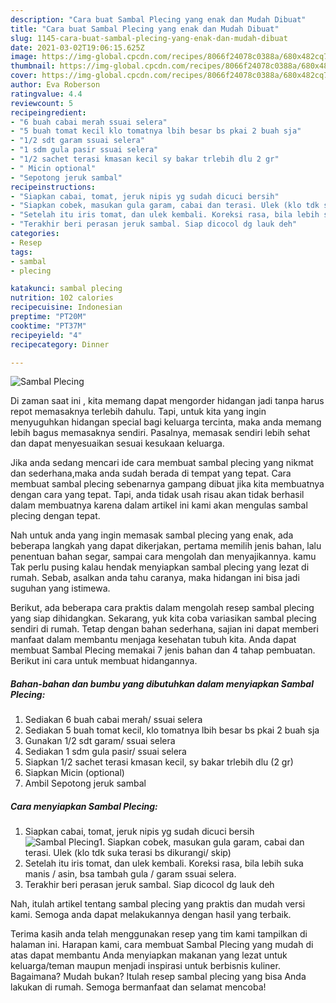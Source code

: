 ```yaml
---
description: "Cara buat Sambal Plecing yang enak dan Mudah Dibuat"
title: "Cara buat Sambal Plecing yang enak dan Mudah Dibuat"
slug: 1145-cara-buat-sambal-plecing-yang-enak-dan-mudah-dibuat
date: 2021-03-02T19:06:15.625Z
image: https://img-global.cpcdn.com/recipes/8066f24078c0388a/680x482cq70/sambal-plecing-foto-resep-utama.jpg
thumbnail: https://img-global.cpcdn.com/recipes/8066f24078c0388a/680x482cq70/sambal-plecing-foto-resep-utama.jpg
cover: https://img-global.cpcdn.com/recipes/8066f24078c0388a/680x482cq70/sambal-plecing-foto-resep-utama.jpg
author: Eva Roberson
ratingvalue: 4.4
reviewcount: 5
recipeingredient:
- "6 buah cabai merah ssuai selera"
- "5 buah tomat kecil klo tomatnya lbih besar bs pkai 2 buah sja"
- "1/2 sdt garam ssuai selera"
- "1 sdm gula pasir ssuai selera"
- "1/2 sachet terasi kmasan kecil sy bakar trlebih dlu 2 gr"
- " Micin optional"
- "Sepotong jeruk sambal"
recipeinstructions:
- "Siapkan cabai, tomat, jeruk nipis yg sudah dicuci bersih"
- "Siapkan cobek, masukan gula garam, cabai dan terasi. Ulek (klo tdk suka terasi bs dikurangi/ skip)"
- "Setelah itu iris tomat, dan ulek kembali. Koreksi rasa, bila lebih suka manis / asin, bsa tambah gula / garam ssuai selera."
- "Terakhir beri perasan jeruk sambal. Siap dicocol dg lauk deh"
categories:
- Resep
tags:
- sambal
- plecing

katakunci: sambal plecing 
nutrition: 102 calories
recipecuisine: Indonesian
preptime: "PT20M"
cooktime: "PT37M"
recipeyield: "4"
recipecategory: Dinner

---
```



![Sambal Plecing](https://img-global.cpcdn.com/recipes/8066f24078c0388a/680x482cq70/sambal-plecing-foto-resep-utama.jpg)

Di zaman  saat ini , kita memang dapat mengorder hidangan jadi tanpa harus repot memasaknya terlebih dahulu. Tapi, untuk kita yang ingin menyuguhkan hidangan special bagi keluarga tercinta, maka anda memang lebih bagus memasaknya sendiri. Pasalnya, memasak sendiri lebih sehat dan dapat menyesuaikan sesuai kesukaan keluarga.

Jika anda sedang mencari ide cara membuat sambal plecing yang nikmat dan sederhana,maka anda sudah berada di tempat yang tepat. Cara membuat sambal plecing  sebenarnya gampang dibuat jika kita membuatnya dengan cara yang tepat. Tapi, anda tidak usah risau akan tidak berhasil dalam membuatnya 
karena dalam artikel ini kami akan mengulas sambal plecing dengan tepat.  



Nah untuk anda yang ingin memasak sambal plecing yang enak, ada beberapa langkah yang dapat dikerjakan, pertama memilih jenis bahan, lalu penentuan bahan segar, sampai cara mengolah dan menyajikannya. kamu Tak perlu pusing kalau hendak menyiapkan sambal plecing yang lezat di rumah. Sebab, asalkan anda  tahu caranya, maka hidangan ini bisa jadi suguhan yang istimewa.

Berikut, ada beberapa cara praktis  dalam mengolah resep sambal plecing yang siap dihidangkan. Sekarang, yuk kita coba variasikan sambal plecing sendiri di rumah. Tetap dengan bahan sederhana, sajian ini dapat memberi manfaat dalam membantu menjaga kesehatan tubuh kita. Anda dapat membuat Sambal Plecing memakai 7 jenis bahan dan 4 tahap pembuatan. Berikut ini cara untuk membuat hidangannya.

<!--inarticleads1-->

##### Bahan-bahan dan bumbu yang dibutuhkan dalam menyiapkan Sambal Plecing:

1. Sediakan 6 buah cabai merah/ ssuai selera
1. Sediakan 5 buah tomat kecil, klo tomatnya lbih besar bs pkai 2 buah sja
1. Gunakan 1/2 sdt garam/ ssuai selera
1. Sediakan 1 sdm gula pasir/ ssuai selera
1. Siapkan 1/2 sachet terasi kmasan kecil, sy bakar trlebih dlu (2 gr)
1. Siapkan  Micin (optional)
1. Ambil Sepotong jeruk sambal




<!--inarticleads2-->

##### Cara menyiapkan Sambal Plecing:

1. Siapkan cabai, tomat, jeruk nipis yg sudah dicuci bersih
<img src="https://img-global.cpcdn.com/steps/97e09012bd7e55aa/160x128cq70/sambal-plecing-langkah-memasak-1-foto.jpg" alt="Sambal Plecing">1. Siapkan cobek, masukan gula garam, cabai dan terasi. Ulek (klo tdk suka terasi bs dikurangi/ skip)
1. Setelah itu iris tomat, dan ulek kembali. Koreksi rasa, bila lebih suka manis / asin, bsa tambah gula / garam ssuai selera.
1. Terakhir beri perasan jeruk sambal. Siap dicocol dg lauk deh




Nah, itulah artikel tentang  sambal plecing  yang praktis dan mudah versi kami. Semoga anda dapat melakukannya dengan hasil yang terbaik. 

Terima kasih anda telah menggunakan resep yang tim kami tampilkan di halaman ini. Harapan kami, cara membuat  Sambal Plecing yang mudah di atas dapat membantu Anda menyiapkan makanan yang lezat untuk keluarga/teman maupun menjadi inspirasi untuk berbisnis kuliner. Bagaimana? Mudah bukan? Itulah resep sambal plecing yang bisa Anda lakukan di rumah. Semoga bermanfaat dan selamat mencoba!

